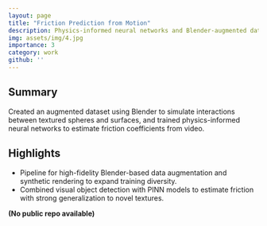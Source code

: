 ```yaml
---
layout: page
title: "Friction Prediction from Motion"
description: Physics-informed neural networks and Blender-augmented datasets to predict surface friction
img: assets/img/4.jpg
importance: 3
category: work
github: ''
---
```


## Summary
Created an augmented dataset using Blender to simulate interactions between textured spheres and surfaces, and trained physics-informed neural networks to estimate friction coefficients from video.

## Highlights
- Pipeline for high-fidelity Blender-based data augmentation and synthetic rendering to expand training diversity.
- Combined visual object detection with PINN models to estimate friction with strong generalization to novel textures.

**(No public repo available)**
